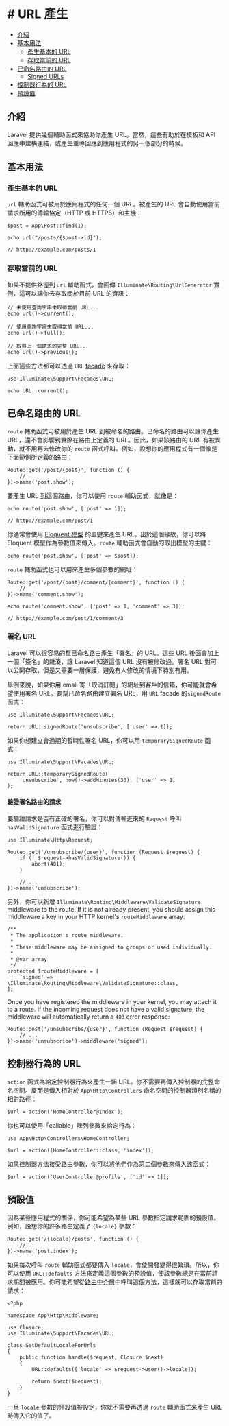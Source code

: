 # # URL 產生

- [介紹](#introduction)
- [基本用法](#the-basics)
    - [產生基本的 URL](#generating-basic-urls)
    - [存取當前的 URL](#accessing-the-current-url)
- [已命名路由的 URL](#urls-for-named-routes)
    - [Signed URLs](#signed-urls)
- [控制器行為的 URL](#urls-for-controller-actions)
- [預設值](#default-values)

<a name="introduction"></a>
## 介紹

Laravel 提供幾個輔助函式來協助你產生 URL。當然，這些有助於在模板和 API 回應中建構連結，或產生重導回應到應用程式的另一個部分的時候。

<a name="the-basics"></a>
## 基本用法

<a name="generating-basic-urls"></a>
### 產生基本的 URL

`url` 輔助函式可被用於應用程式的任何一個 URL。被產生的 URL 會自動使用當前請求所用的傳輸協定（HTTP 或 HTTPS）和主機：

    $post = App\Post::find(1);

    echo url("/posts/{$post->id}");

    // http://example.com/posts/1

<a name="accessing-the-current-url"></a>
### 存取當前的 URL

如果不提供路徑到 `url` 輔助函式，會回傳 `Illuminate\Routing\UrlGenerator` 實例，這可以讓你去存取關於目前 URL 的資訊：

    // 未使用查詢字串來取得當前 URL...
    echo url()->current();

    // 使用查詢字串來取得當前 URL...
    echo url()->full();

    // 取得上一個請求的完整 URL...
    echo url()->previous();

上面這些方法都可以透過 `URL` [facade](/docs/{{version}}/facades) 來存取：

    use Illuminate\Support\Facades\URL;

    echo URL::current();

<a name="urls-for-named-routes"></a>
## 已命名路由的 URL

`route` 輔助函式可被用於產生 URL 到被命名的路由。已命名的路由可以讓你產生 URL，還不會影響到實際在路由上定義的 URL。因此，如果該路由的 URL 有被異動，就不用再去修改你的 `route` 函式呼叫。例如，設想你的應用程式有一個像是下面範例所定義的路由：

    Route::get('/post/{post}', function () {
        //
    })->name('post.show');

要產生 URL 到這個路由，你可以使用 `route` 輔助函式，就像是：

    echo route('post.show', ['post' => 1]);

    // http://example.com/post/1

你通常會使用 [Eloquent 模型](/docs/{{version}}/eloquent) 的主鍵來產生 URL。出於這個緣故，你可以將 Eloquent 模型作為參數值來傳入。`route` 輔助函式會自動的取出模型的主鍵：

    echo route('post.show', ['post' => $post]);

`route` 輔助函式也可以用來產生多個參數的網址：

    Route::get('/post/{post}/comment/{comment}', function () {
        //
    })->name('comment.show');

    echo route('comment.show', ['post' => 1, 'comment' => 3]);

    // http://example.com/post/1/comment/3

<a name="signed-urls"></a>
### 署名 URL

Laravel 可以很容易的幫已命名路由產生「署名」的 URL。這些 URL 後面會加上一個「簽名」的雜湊，讓 Laravel 知道這個 URL 沒有被修改過。署名 URL 對可以公開存取，但是又需要一層保護，避免有人修改的情境下特別有用。

舉例來說，如果你用 email 寄「取消訂閱」的網址到客戶的信箱，你可能就會希望使用署名 URL。要幫已命名路由建立署名 URL，用 `URL` facade 的`signedRoute` 函式：

    use Illuminate\Support\Facades\URL;

    return URL::signedRoute('unsubscribe', ['user' => 1]);
    
如果你想建立會過期的暫時性署名 URL，你可以用 `temporarySignedRoute` 函式：

    use Illuminate\Support\Facades\URL;

    return URL::temporarySignedRoute(
        'unsubscribe', now()->addMinutes(30), ['user' => 1]
    );

#### 驗證署名路由的請求

要驗證請求是否有正確的署名，你可以對傳輸進來的 `Request` 呼叫 `hasValidSignature` 函式進行驗證：

    use Illuminate\Http\Request;

    Route::get('/unsubscribe/{user}', function (Request $request) {
        if (! $request->hasValidSignature()) {
            abort(401);
        }

        // ...
    })->name('unsubscribe');

另外，你可以新增 `Illuminate\Routing\Middleware\ValidateSignature` middleware to the route. If it is not already present, you should assign this middleware a key in your HTTP kernel's `routeMiddleware` array:

    /**
     * The application's route middleware.
     *
     * These middleware may be assigned to groups or used individually.
     *
     * @var array
     */
    protected $routeMiddleware = [
        'signed' => \Illuminate\Routing\Middleware\ValidateSignature::class,
    ];

Once you have registered the middleware in your kernel, you may attach it to a route. If the incoming request does not have a valid signature, the middleware will automatically return a `403` error response:

    Route::post('/unsubscribe/{user}', function (Request $request) {
        // ...
    })->name('unsubscribe')->middleware('signed');

<a name="urls-for-controller-actions"></a>
## 控制器行為的 URL

`action` 函式為給定控制器行為來產生一組 URL。你不需要再傳入控制器的完整命名空間。反而是傳入相對於 `App\Http\Controllers` 命名空間的控制器類別名稱的相對路徑：

    $url = action('HomeController@index');

你也可以使用「callable」陣列參數來給定行為：

    use App\Http\Controllers\HomeController;

    $url = action([HomeController::class, 'index']);

如果控制器方法接受路由參數，你可以將他們作為第二個參數來傳入該函式：

    $url = action('UserController@profile', ['id' => 1]);

<a name="default-values"></a>
## 預設值

因為某些應用程式的關係，你可能希望為某些 URL 參數指定請求範圍的預設值。例如，設想你的許多路由定義了 `{locale}` 參數：

    Route::get('/{locale}/posts', function () {
        //
    })->name('post.index');

如果每次呼叫 `route` 輔助函式都要傳入 `locale`，會使開發變得很繁瑣。所以，你可以使用 `URL::defaults` 方法來定義這個參數的預設值，使該參數總是在當前請求期間被應用。你可能希望從[路由中介層](/docs/{{version}}/middleware#assigning-middleware-to-routes)中呼叫這個方法，這樣就可以存取當前的請求：

    <?php

    namespace App\Http\Middleware;

    use Closure;
    use Illuminate\Support\Facades\URL;

    class SetDefaultLocaleForUrls
    {
        public function handle($request, Closure $next)
        {
            URL::defaults(['locale' => $request->user()->locale]);

            return $next($request);
        }
    }

一旦 `locale` 參數的預設值被設定，你就不需要再透過 `route` 輔助函式來產生 URL 時傳入它的值了。
